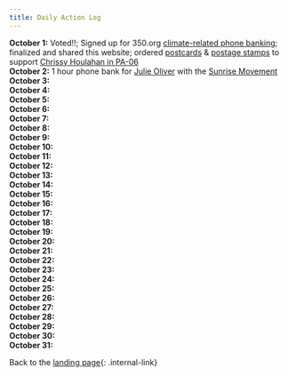 ```yaml
---
title: Daily Action Log
---
```


**October 1:** Voted!!; Signed up for 350.org [climate-related phone banking](https://act.350.org/go/212663?aktmid=tm4915495.EwCjwv&akid=a22330370.3000156.wflPtj&t=1&source=conf); finalized and shared this website; ordered [postcards](https://www.etsy.com/listing/616789343/state-birds-set-of-100-vote-postcards?ref=shop_home_active_49&crt=1) & [postage stamps](https://www.ebay.com/itm/35-Cent-combo-rate-postage-for-50-post-cards-Stamps-face-17-50-for-14-55/264874231787?hash=item3dabbc07eb:g:yNsAAOSwqoxcT3rm) to support [Chrissy Houlahan in PA-06](https://www.chrissyhoulahanforcongress.com/)  
**October 2:**  1 hour phone bank for [Julie Oliver](https://www.google.com/url?sa=t&rct=j&q=&esrc=s&source=web&cd=&cad=rja&uact=8&ved=2ahUKEwjGwtObjZfsAhXHgXIEHTccCWAQFjAAegQIAxAC&url=https%3A%2F%2Fballotpedia.org%2FJulie_Oliver&usg=AOvVaw3xmrOQ2bEaJtX5HlaUja79) with the [Sunrise Movement](https://www.sunrisemovement.org/campaign/phone-banking/)  
**October 3:**  
**October 4:**  
**October 5:**  
**October 6:**  
**October 7:**  
**October 8:**  
**October 9:**  
**October 10:**  
**October 11:**  
**October 12:**  
**October 13:**  
**October 14:**  
**October 15:**  
**October 16:**  
**October 17:**  
**October 18:**  
**October 19:**  
**October 20:**  
**October 21:**  
**October 22:**  
**October 23:**  
**October 24:**  
**October 25:**  
**October 26:**  
**October 27:**  
**October 28:**  
**October 29:**  
**October 30:**  
**October 31:**  

Back to the [landing page](/PoliticalActionOct2020/landingpage){: .internal-link}
